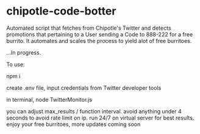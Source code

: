 # chipotle-code-botter

Automated script that fetches from Chipotle's Twitter and detects promotions that pertaining to a User sending a Code to 888-222 for a free burrito. It automates and scales the process to yield alot of free burritoes. 

...In progress.

To use:

npm i

create .env file, input credentials from Twitter developer tools

in terminal, node TwitterMonitor.js

you can adjust max_results / function interval. avoid anything under 4 seconds to avoid rate limit on ip. run 24/7 on virtual server for best results. enjoy your free burritoes, more updates coming soon